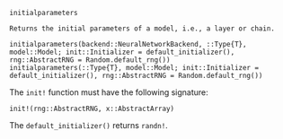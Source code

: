 ```
initialparameters

Returns the initial parameters of a model, i.e., a layer or chain.
```

```
initialparameters(backend::NeuralNetworkBackend, ::Type{T}, model::Model; init::Initializer = default_initializer(), rng::AbstractRNG = Random.default_rng())
initialparameters(::Type{T}, model::Model; init::Initializer = default_initializer(), rng::AbstractRNG = Random.default_rng())
```

The `init!` function must have the following signature:

```
init!(rng::AbstractRNG, x::AbstractArray)
```

The `default_initializer()` returns `randn!`.
